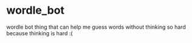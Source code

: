 # wordle_bot
wordle bot thing that can help me guess words without thinking so hard because thinking is hard :(
